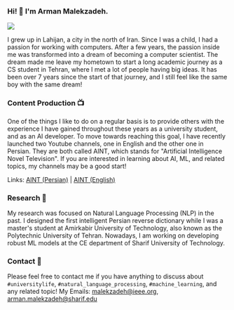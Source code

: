 ### Hi! 👋 I'm Arman Malekzadeh.

<a href="https://www.kaggle.com/malekzadeharman"><img src="https://road-to-kaggle-grandmaster.vercel.app/api/simple/malekzadeharman"></a>


I grew up in Lahijan, a city in the north of Iran. Since I was a child, I had a passion for working with computers. After a few years, the passion inside me was transformed into a dream of becoming a computer scientist. The dream made me leave my hometown to start a long academic journey as a CS student in Tehran, where I met a lot of people having big ideas. It has been over 7 years since the start of that journey, and I still feel like the same boy with the same dream!

### Content Production :tv:

One of the things I like to do on a regular basis is to provide others with the experience I have gained throughout these years as a university student, and as an AI developer. To move towards reaching this goal, I have recently launched two Youtube channels, one in English and the other one in Persian. They are both called AINT, which stands for "Artificial Intelligence Novel Television". If you are interested in learning about AI, ML, and related topics, my channels may be a good start!

Links: [AINT (Persian)](https://www.youtube.com/c/AINTFA) | [AINT (English)](https://www.youtube.com/c/AINTEN)

### Research 🔭

My research was focused on Natural Language Processing (NLP) in the past. I designed the first intelligent Persian reverse dictionary while I was a master's student at Amirkabir University of Technology, also known as the Polytechnic University of Tehran. Nowadays, I am working on developing robust ML models at the CE department of Sharif University of Technology.

### Contact :email:

Please feel free to contact me if you have anything to discuss about `#universitylife`, `#natural_language_processing`, `#machine_learning`, and any related topic!
My Emails: malekzadeh@ieee.org, arman.malekzadeh@sharif.edu

<!--
**arm-on/arm-on** is a ✨ _special_ ✨ repository because its `README.md` (this file) appears on your GitHub profile.

Here are some ideas to get you started:

- 🔭 I’m currently working on ...
- 🌱 I’m currently learning ...
- 👯 I’m looking to collaborate on ...
- 🤔 I’m looking for help with ...
- 💬 Ask me about ...
- 📫 How to reach me: ...
- 😄 Pronouns: ...
- ⚡ Fun fact: ...
-->
